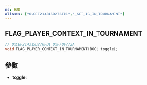 ```yaml
---
ns: HUD
aliases: ["0xCEF214315D276FD1","_SET_IS_IN_TOURNAMENT"]
---
```

## FLAG_PLAYER_CONTEXT_IN_TOURNAMENT

```c
// 0xCEF214315D276FD1 0xFF06772A
void FLAG_PLAYER_CONTEXT_IN_TOURNAMENT(BOOL toggle);
```

## 參數
* **toggle**: 

